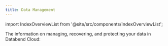 ```yaml
---
title: Data Management
---
```

import IndexOverviewList from '@site/src/components/IndexOverviewList';


The information on managing, recovering, and protecting your data in Databend Cloud:
<IndexOverviewList />